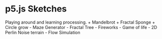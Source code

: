 # p5.js Sketches
Playing around and learning processing.
\+ Mandelbrot
\+ Fractal Sponge
\+ Circle grow
\- Maze Generator
\- Fractal Tree
\- Fireworks
\- Game of life
\- 2D Perlin Noise terrain
\- Flow Simulation